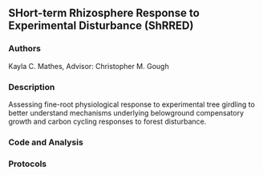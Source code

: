 ## SHort-term Rhizosphere Response to Experimental Disturbance (ShRRED) 

### Authors 
Kayla C. Mathes, Advisor: Christopher M. Gough 

### Description 
Assessing fine-root physiological response to experimental tree girdling to better understand mechanisms underlying belowground compensatory growth and carbon cycling responses to forest disturbance.

### Code and Analysis 

### Protocols 



